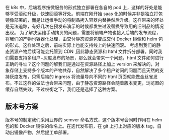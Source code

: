 在 k8s 中，后端程序按微服务的形式独立部署在各自的 pod 上，这样的好处是能够享受滚动升级，快速回滚等好处。前端在刚开始 saas 化的时候并非是独立打包镜像部署的，而是让运维手动的将制品拷入容器内替换然后升级。这样带来的坏处是无法追踪，有好几次在预发布演示的时候都发生过没替换导致用的旧制品的情况出现。
为了解决运维手动拷贝的问题，需要将前端产物也接入后端的发布流程，将我们的产物也容器化处理，由交付静态资源包变成交付 Docker 镜像和 helm 包的形式。这样处理之后，前端实际上也能支持线上的快速回滚。
考虑到我们的静态资源产物后续可能会托管到 CDN ,因此静态资源和 html 文件拆分部署。同时我们需要支持多租户+灰度发布的场景，那么就会带来一个问题，html 文件如何进行正确的寻址？这个问题的解我们是通过在资源路径上加上 version 来解决的，对象存储上支持多个版本的产物共存，自然解决了多个租户访问的问题而且天然的支持灰度发布，只需后端的 ingress 将流量导向不同的 html 页面就能做金丝雀发布。不过这样的做法也会带来问题，由于静态资源路径会随着版本变更，浏览器的缓存自然失效。不过权衡之下，我们还是选择了这种方案。
## 版本号方案
版本号的制定我们采用业界的 semver 命名方式，这个版本号会同时作用在 helm 包的和 Docker 镜像的命名上。在迭代发布前，在 git 上打上对应的版本 tag，自动出镜像产物，然后提工单部署。